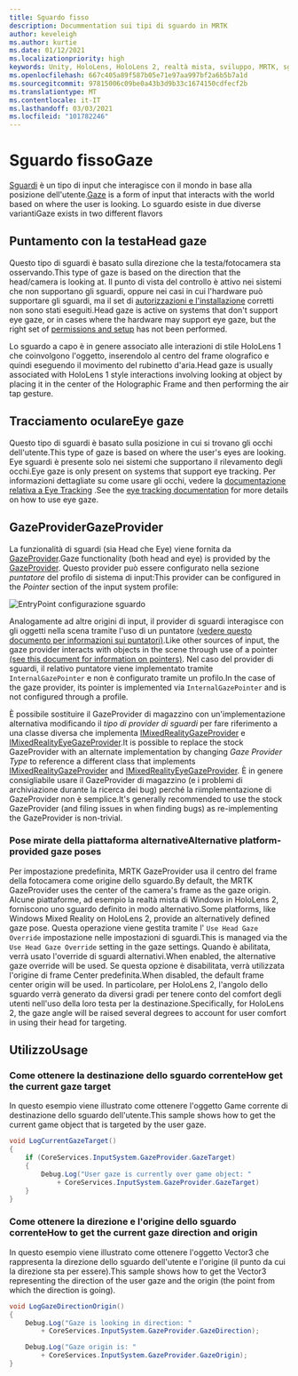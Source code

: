 ```yaml
---
title: Sguardo fisso
description: Docummentation sui tipi di sguardo in MRTK
author: keveleigh
ms.author: kurtie
ms.date: 01/12/2021
ms.localizationpriority: high
keywords: Unity, HoloLens, HoloLens 2, realtà mista, sviluppo, MRTK, sguardo,
ms.openlocfilehash: 667c405a89f587b05e71e97aa997bf2a6b5b7a1d
ms.sourcegitcommit: 97815006c09be0a43b3d9b33c1674150cdfecf2b
ms.translationtype: MT
ms.contentlocale: it-IT
ms.lasthandoff: 03/03/2021
ms.locfileid: "101782246"
---
```

# <a name="gaze"></a><span data-ttu-id="67690-104">Sguardo fisso</span><span class="sxs-lookup"><span data-stu-id="67690-104">Gaze</span></span>

<span data-ttu-id="67690-105">[Sguardi](https://docs.microsoft.com/windows/mixed-reality/gaze) è un tipo di input che interagisce con il mondo in base alla posizione dell'utente.</span><span class="sxs-lookup"><span data-stu-id="67690-105">[Gaze](https://docs.microsoft.com/windows/mixed-reality/gaze) is a form of input that interacts with the world based on where the user is looking.</span></span> <span data-ttu-id="67690-106">Lo sguardo esiste in due diverse varianti</span><span class="sxs-lookup"><span data-stu-id="67690-106">Gaze exists in two different flavors</span></span>

## <a name="head-gaze"></a><span data-ttu-id="67690-107">Puntamento con la testa</span><span class="sxs-lookup"><span data-stu-id="67690-107">Head gaze</span></span>

<span data-ttu-id="67690-108">Questo tipo di sguardi è basato sulla direzione che la testa/fotocamera sta osservando.</span><span class="sxs-lookup"><span data-stu-id="67690-108">This type of gaze is based on the direction that the head/camera is looking at.</span></span> <span data-ttu-id="67690-109">Il punto di vista del controllo è attivo nei sistemi che non supportano gli sguardi, oppure nei casi in cui l'hardware può supportare gli sguardi, ma il set di [autorizzazioni e l'installazione](eye-tracking/eye-tracking-basic-setup.md#eye-tracking-requirements-checklist) corretti non sono stati eseguiti.</span><span class="sxs-lookup"><span data-stu-id="67690-109">Head gaze is active on systems that don't support eye gaze, or in cases where the hardware may support eye gaze, but the right set of [permissions and setup](eye-tracking/eye-tracking-basic-setup.md#eye-tracking-requirements-checklist) has not been performed.</span></span>

<span data-ttu-id="67690-110">Lo sguardo a capo è in genere associato alle interazioni di stile HoloLens 1 che coinvolgono l'oggetto, inserendolo al centro del frame olografico e quindi eseguendo il movimento del rubinetto d'aria.</span><span class="sxs-lookup"><span data-stu-id="67690-110">Head gaze is usually associated with HoloLens 1 style interactions involving looking at object by placing it in the center of the Holographic Frame and then performing the air tap gesture.</span></span>

## <a name="eye-gaze"></a><span data-ttu-id="67690-111">Tracciamento oculare</span><span class="sxs-lookup"><span data-stu-id="67690-111">Eye gaze</span></span>

<span data-ttu-id="67690-112">Questo tipo di sguardi è basato sulla posizione in cui si trovano gli occhi dell'utente.</span><span class="sxs-lookup"><span data-stu-id="67690-112">This type of gaze is based on where the user's eyes are looking.</span></span> <span data-ttu-id="67690-113">Eye sguardi è presente solo nei sistemi che supportano il rilevamento degli occhi.</span><span class="sxs-lookup"><span data-stu-id="67690-113">Eye gaze is only present on systems that support eye tracking.</span></span> <span data-ttu-id="67690-114">Per informazioni dettagliate su come usare gli occhi, vedere la [documentazione relativa a Eye Tracking](eye-tracking/eye-tracking-main.md) .</span><span class="sxs-lookup"><span data-stu-id="67690-114">See the [eye tracking documentation](eye-tracking/eye-tracking-main.md) for more details on how to use eye gaze.</span></span>

## <a name="gazeprovider"></a><span data-ttu-id="67690-115">GazeProvider</span><span class="sxs-lookup"><span data-stu-id="67690-115">GazeProvider</span></span>

<span data-ttu-id="67690-116">La funzionalità di sguardi (sia Head che Eye) viene fornita da [GazeProvider](xref:Microsoft.MixedReality.Toolkit.Input.GazeProvider).</span><span class="sxs-lookup"><span data-stu-id="67690-116">Gaze functionality (both head and eye) is provided by the [GazeProvider](xref:Microsoft.MixedReality.Toolkit.Input.GazeProvider).</span></span> <span data-ttu-id="67690-117">Questo provider può essere configurato nella sezione *puntatore* del profilo di sistema di input:</span><span class="sxs-lookup"><span data-stu-id="67690-117">This provider can be configured in the *Pointer* section of the input system profile:</span></span>

![EntryPoint configurazione sguardo](../images/input/GazeConfigurationEntrypoint.png)

<span data-ttu-id="67690-119">Analogamente ad altre origini di input, il provider di sguardi interagisce con gli oggetti nella scena tramite l'uso di un puntatore [(vedere questo documento per informazioni sui puntatori)](../../architecture/controllers-pointers-and-focus.md).</span><span class="sxs-lookup"><span data-stu-id="67690-119">Like other sources of input, the gaze provider interacts with objects in the scene through use of a pointer [(see this document for information on pointers)](../../architecture/controllers-pointers-and-focus.md).</span></span>
<span data-ttu-id="67690-120">Nel caso del provider di sguardi, il relativo puntatore viene implementato tramite `InternalGazePointer` e non è configurato tramite un profilo.</span><span class="sxs-lookup"><span data-stu-id="67690-120">In the case of the gaze provider, its pointer is implemented via `InternalGazePointer` and is not configured through a profile.</span></span>

<span data-ttu-id="67690-121">È possibile sostituire il GazeProvider di magazzino con un'implementazione alternativa modificando il *tipo di provider di sguardi* per fare riferimento a una classe diversa che implementa [IMixedRealityGazeProvider](xref:Microsoft.MixedReality.Toolkit.Input.IMixedRealityGazeProvider) e [IMixedRealityEyeGazeProvider](xref:Microsoft.MixedReality.Toolkit.Input.IMixedRealityEyeGazeProvider).</span><span class="sxs-lookup"><span data-stu-id="67690-121">It is possible to replace the stock GazeProvider with an alternate implementation by changing *Gaze Provider Type* to reference a different class that implements [IMixedRealityGazeProvider](xref:Microsoft.MixedReality.Toolkit.Input.IMixedRealityGazeProvider) and [IMixedRealityEyeGazeProvider](xref:Microsoft.MixedReality.Toolkit.Input.IMixedRealityEyeGazeProvider).</span></span>
<span data-ttu-id="67690-122">È in genere consigliabile usare il GazeProvider di magazzino (e i problemi di archiviazione durante la ricerca dei bug) perché la riimplementazione di GazeProvider non è semplice.</span><span class="sxs-lookup"><span data-stu-id="67690-122">It's generally recommended to use the stock GazeProvider (and filing issues in when finding bugs) as re-implementing the GazeProvider is non-trivial.</span></span>

### <a name="alternative-platform-provided-gaze-poses"></a><span data-ttu-id="67690-123">Pose mirate della piattaforma alternative</span><span class="sxs-lookup"><span data-stu-id="67690-123">Alternative platform-provided gaze poses</span></span>

<span data-ttu-id="67690-124">Per impostazione predefinita, MRTK GazeProvider usa il centro del frame della fotocamera come origine dello sguardo.</span><span class="sxs-lookup"><span data-stu-id="67690-124">By default, the MRTK GazeProvider uses the center of the camera's frame as the gaze origin.</span></span> <span data-ttu-id="67690-125">Alcune piattaforme, ad esempio la realtà mista di Windows in HoloLens 2, forniscono uno sguardo definito in modo alternativo.</span><span class="sxs-lookup"><span data-stu-id="67690-125">Some platforms, like Windows Mixed Reality on HoloLens 2, provide an alternatively defined gaze pose.</span></span> <span data-ttu-id="67690-126">Questa operazione viene gestita tramite l' `Use Head Gaze Override` impostazione nelle impostazioni di sguardi.</span><span class="sxs-lookup"><span data-stu-id="67690-126">This is managed via the `Use Head Gaze Override` setting in the gaze settings.</span></span> <span data-ttu-id="67690-127">Quando è abilitata, verrà usato l'override di sguardi alternativi.</span><span class="sxs-lookup"><span data-stu-id="67690-127">When enabled, the alternative gaze override will be used.</span></span> <span data-ttu-id="67690-128">Se questa opzione è disabilitata, verrà utilizzata l'origine di frame Center predefinita.</span><span class="sxs-lookup"><span data-stu-id="67690-128">When disabled, the default frame center origin will be used.</span></span> <span data-ttu-id="67690-129">In particolare, per HoloLens 2, l'angolo dello sguardo verrà generato da diversi gradi per tenere conto del comfort degli utenti nell'uso della loro testa per la destinazione.</span><span class="sxs-lookup"><span data-stu-id="67690-129">Specifically, for HoloLens 2, the gaze angle will be raised several degrees to account for user comfort in using their head for targeting.</span></span>

## <a name="usage"></a><span data-ttu-id="67690-130">Utilizzo</span><span class="sxs-lookup"><span data-stu-id="67690-130">Usage</span></span>

### <a name="how-get-the-current-gaze-target"></a><span data-ttu-id="67690-131">Come ottenere la destinazione dello sguardo corrente</span><span class="sxs-lookup"><span data-stu-id="67690-131">How get the current gaze target</span></span>

<span data-ttu-id="67690-132">In questo esempio viene illustrato come ottenere l'oggetto Game corrente di destinazione dello sguardo dell'utente.</span><span class="sxs-lookup"><span data-stu-id="67690-132">This sample shows how to get the current game object that is targeted by the user gaze.</span></span>

```c#
void LogCurrentGazeTarget()
{
    if (CoreServices.InputSystem.GazeProvider.GazeTarget)
    {
        Debug.Log("User gaze is currently over game object: "
            + CoreServices.InputSystem.GazeProvider.GazeTarget)
    }
}
```

### <a name="how-to-get-the-current-gaze-direction-and-origin"></a><span data-ttu-id="67690-133">Come ottenere la direzione e l'origine dello sguardo corrente</span><span class="sxs-lookup"><span data-stu-id="67690-133">How to get the current gaze direction and origin</span></span>

<span data-ttu-id="67690-134">In questo esempio viene illustrato come ottenere l'oggetto Vector3 che rappresenta la direzione dello sguardo dell'utente e l'origine (il punto da cui la direzione sta per essere).</span><span class="sxs-lookup"><span data-stu-id="67690-134">This sample shows how to get the Vector3 representing the direction of the user gaze and the origin (the point from which the direction is going).</span></span>

```c#
void LogGazeDirectionOrigin()
{
    Debug.Log("Gaze is looking in direction: "
        + CoreServices.InputSystem.GazeProvider.GazeDirection);

    Debug.Log("Gaze origin is: "
        + CoreServices.InputSystem.GazeProvider.GazeOrigin);
}
```
